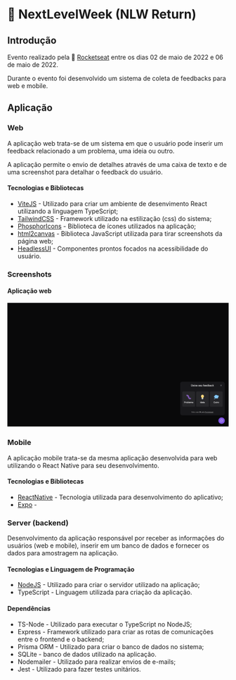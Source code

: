 # 🚀 NextLevelWeek (NLW Return)

## Introdução

Evento realizado pela 🚀 [Rocketseat](https://www.rocketseat.com.br) entre os dias 02 de maio de 2022 e 06 de maio de 2022.

Durante o evento foi desenvolvido um sistema de coleta de feedbacks para web e mobile.

## Aplicação

### Web

A aplicação web trata-se de um sistema em que o usuário pode inserir um feedback relacionado a um problema, uma ideia ou outro.

A aplicação permite o envio de detalhes através de uma caixa de texto e de uma screenshot para detalhar o feedback do usuário.

#### Tecnologias e Bibliotecas

- [ViteJS](https://vitejs.dev/guide/) - Utilizado para criar um ambiente de desenvimento React utilizando a linguagem TypeScript;
- [TailwindCSS](https://tailwindcss.com) - Framework utilizado na estilização (css) do sistema;
- [PhosphorIcons](https://phosphoricons.com) - Biblioteca de ícones utilizados na aplicação;
- [html2canvas](https://html2canvas.hertzen.com) - Biblioteca JavaScript utilizada para tirar screenshots da página web;
- [HeadlessUI](https://headlessui.dev) - Componentes prontos focados na acessibilidade do usuário.

### Screenshots

#### Aplicação web

![App Screenshot](https://github.com/guilhermemigliano/feedget-nlwreturn/blob/main/screenshots/web-1.png?raw=true)

### Mobile

A aplicação mobile trata-se da mesma aplicação desenvolvida para web utilizando o React Native para seu desenvolvimento.

#### Tecnologias e Bibliotecas

- [ReactNative](https://reactnative.dev) - Tecnologia utilizada para desenvolvimento do aplicativo;
- [Expo](https://reactnative.dev) -

### Server (backend)

Desenvolvimento da aplicação responsável por receber as informações do usuários (web e mobile), inserir em um banco de dados e fornecer os dados para amostragem na aplicação.

#### Tecnologias e Linguagem de Programação

- [NodeJS](https://nodejs.org/en/) - Utilizado para criar o servidor utilizado na aplicação;
- TypeScript - Linguagem utilizada para criação da aplicação.

#### Dependências

- TS-Node - Utilizado para executar o TypeScript no NodeJS;
- Express - Framework utilizado para criar as rotas de comunicações entre o frontend e o backend;
- Prisma ORM - Utilizado para criar o banco de dados no sistema;
- SQLite - banco de dados utilizado na aplicação.
- Nodemailer - Utilizado para realizar envios de e-mails;
- Jest - Utilizado para fazer testes unitários.
